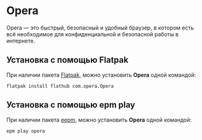 # Opera

Opera — это быстрый, безопасный и удобный браузер, в котором есть всё необходимое для конфиденциальной и безопасной работы в интернете.

## Установка c помощью Flatpak

При наличии пакета [Flatpak](/flatpak), можно установить **Opera** одной командой:

```shell
flatpak install flathub com.opera.Opera
```

## Установка c помощью epm play

При наличии пакета [eepm](/epm), можно установить **Opera** одной командой:

```shell
epm play opera
```